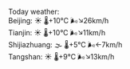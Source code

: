 Today weather:  
Beijing: ☀️ 🌡️+10°C 🌬️↘26km/h  
Tianjin: ☀️ 🌡️+10°C 🌬️↘11km/h  
Shijiazhuang: 🌫  🌡️+5°C 🌬️←7km/h  
Tangshan: ☀️ 🌡️+9°C 🌬️↘13km/h  
